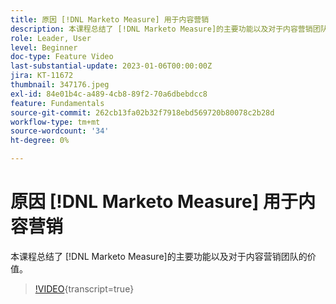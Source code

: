 ```yaml
---
title: 原因 [!DNL Marketo Measure] 用于内容营销
description: 本课程总结了 [!DNL Marketo Measure]的主要功能以及对于内容营销团队的价值。
role: Leader, User
level: Beginner
doc-type: Feature Video
last-substantial-update: 2023-01-06T00:00:00Z
jira: KT-11672
thumbnail: 347176.jpeg
exl-id: 84e01b4c-a489-4cb8-89f2-70a6dbebdcc8
feature: Fundamentals
source-git-commit: 262cb13fa02b32f7918ebd569720b80078c2b28d
workflow-type: tm+mt
source-wordcount: '34'
ht-degree: 0%

---
```


# 原因 [!DNL Marketo Measure] 用于内容营销

本课程总结了 [!DNL Marketo Measure]的主要功能以及对于内容营销团队的价值。

>[!VIDEO](https://video.tv.adobe.com/v/347176/?learn=on){transcript=true}
